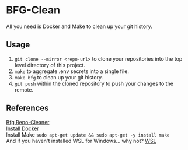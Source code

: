 # BFG-Clean

All you need is Docker and Make to clean up your git history.

## Usage

1. `git clone --mirror <repo-url>` to clone your repositories into the top level directory of this project.
2. `make` to aggregate .env secrets into a single file.
3. `make bfg` to clean up your git history.
4. `git push` within the cloned repository to push your changes to the remote.

## References

[Bfg Repo-Cleaner](https://rtyley.github.io/bfg-repo-cleaner/)  
[Install Docker](https://docs.docker.com/get-docker/)  
Install Make `sudo apt-get update && sudo apt-get -y install make`  
And if you haven't installed WSL for Windows... why not? [WSL](https://learn.microsoft.com/en-us/windows/wsl/install)
